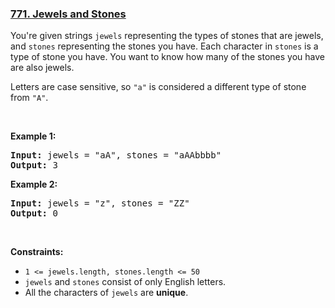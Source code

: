 ### [771. Jewels and Stones](https://leetcode.com/problems/jewels-and-stones/)

<p>You're given strings <code>jewels</code> representing the types of stones that are jewels, and <code>stones</code> representing the stones you have. Each character in <code>stones</code> is a type of stone you have. You want to know how many of the stones you have are also jewels.</p>

<p>Letters are case sensitive, so <code>"a"</code> is considered a different type of stone from <code>"A"</code>.</p>

<p>&nbsp;</p>
<p><strong>Example 1:</strong></p>
<pre><strong>Input:</strong> jewels = "aA", stones = "aAAbbbb"
<strong>Output:</strong> 3
</pre><p><strong>Example 2:</strong></p>
<pre><strong>Input:</strong> jewels = "z", stones = "ZZ"
<strong>Output:</strong> 0
</pre>
<p>&nbsp;</p>
<p><strong>Constraints:</strong></p>

<ul>
	<li><code>1 &lt;=&nbsp;jewels.length, stones.length &lt;= 50</code></li>
	<li><code>jewels</code> and <code>stones</code> consist of only English letters.</li>
	<li>All the characters of&nbsp;<code>jewels</code> are <strong>unique</strong>.</li>
</ul>


